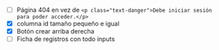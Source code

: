- [ ] Página 404 en vez de `<p class="text-danger">Debe iniciar sesión para poder acceder.</p>`  
- [x] columna id tamaño pequeño e igual  
- [x] Botón crear arriba derecha  
- [ ] Ficha de registros con todo inputs  